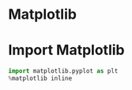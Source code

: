 # Matplotlib

# Import Matplotlib

```python
import matplotlib.pyplot as plt
%matplotlib inline
```
